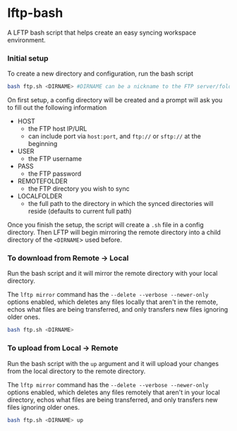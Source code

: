 # lftp-bash
A LFTP bash script that helps create an easy syncing workspace environment.

### Initial setup
To create a new directory and configuration, run the bash script
```bash
bash ftp.sh <DIRNAME> #DIRNAME can be a nickname to the FTP server/folder you are going to be syncing
```    
On first setup, a config directory will be created and a prompt will ask you to fill out the following information
* HOST
  * the FTP host IP/URL 
  * can include port via `host:port`, and `ftp://` or `sftp://` at the beginning
* USER
  * the FTP username
* PASS
  * the FTP password 
* REMOTEFOLDER
  * the FTP directory you wish to sync 
* LOCALFOLDER
  * the full path to the directory in which the synced directories will reside (defaults to current full path)   
    
Once you finish the setup, the script will create a `.sh` file in a config directory. Then LFTP will begin mirroring the remote directory into a child directory of the `<DIRNAME`> used before.

### To download from Remote -> Local
Run the bash script and it will mirror the remote directory with your local directory.

The `lftp mirror` command has the `--delete --verbose --newer-only` options enabled, which deletes any files locally that aren't in the remote, echos what files are being transferred, and only transfers new files ignoring older ones.
```bash
bash ftp.sh <DIRNAME>
```

### To upload from Local -> Remote
Run the bash script with the `up` argument and it will upload your changes from the local directory to the remote directory.

The `lftp mirror` command has the `--delete --verbose --newer-only` options enabled, which deletes any files remotely that aren't in your local directory, echos what files are being transferred, and only transfers new files ignoring older ones.
```bash
bash ftp.sh <DIRNAME> up
```

